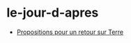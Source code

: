 # le-jour-d-apres

* [Propositions pour un retour sur Terre](https://www.goodplanet.info/2020/04/16/propositions-pour-un-retour-sur-terre/)
